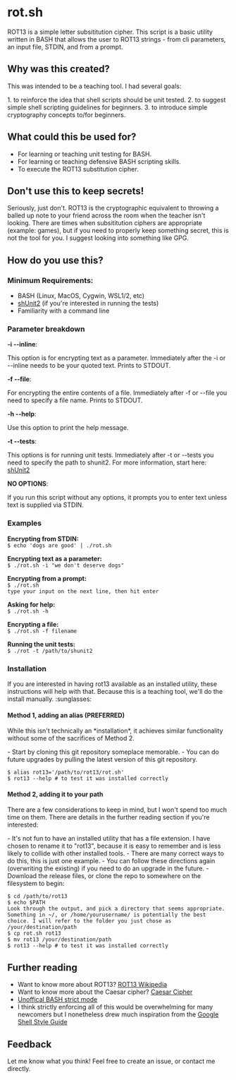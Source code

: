 # rot.sh
<p>ROT13 is a simple letter subsititution cipher. This script is a basic utility written in BASH that allows the user to ROT13 strings - from cli parameters, an input file, STDIN, and from a prompt.</p>

## Why was this created?
<p>This was intended to be a teaching tool. I had several goals:</p>
1. to reinforce the idea that shell scripts should be unit tested.
2. to suggest simple shell scripting guidelines for beginners.
3. to introduce simple cryptography concepts to/for beginners.

## What could this be used for?
- For learning or teaching unit testing for BASH.
- For learning or teaching defensive BASH scripting skills.
- To execute the ROT13 substitution cipher.

## Don't use this to keep secrets!
<p>Seriously, just don't. ROT13 is the cryptographic equivalent to throwing a balled up note to your friend across the room when the teacher isn't looking. There are times when subsititution ciphers are appropriate (example: games), but if you need to properly keep something secret, this is not the tool for you. I suggest looking into something like GPG.</p>

## How do you use this?
### Minimum Requirements:
- BASH (Linux, MacOS, Cygwin, WSL1/2, etc)
- [shUnit2](https://github.com/kward/shunit2) (if you're interested in running the tests)
- Familiarity with a command line

### Parameter breakdown
**-i --inline**: <p>This option is for encrypting text as a parameter. Immediately after the -i or --inline needs to be your quoted text. Prints to STDOUT.</p>
**-f --file**: <p>For encrypting the entire contents of a file. Immediately after -f or --file you need to specify a file name. Prints to STDOUT.</p>
**-h --help**: <p>Use this option to print the help message. </p>
**-t --tests**: <p>This options is for running unit tests. Immediately after -t or --tests you need to specify the path to shunit2. For more information, start here: [shUnit2](https://github.com/kward/shunit2) </p>
**NO OPTIONS**: <p>If you run this script without any options, it prompts you to enter text unless text is supplied via STDIN.</p>

### Examples
**Encrypting from STDIN:**  
`$ echo 'dogs are good' | ./rot.sh`

**Encrypting text as a parameter:**  
`$ ./rot.sh -i "we don't deserve dogs"`

**Encrypting from a prompt:**  
`$ ./rot.sh`  
`type your input on the next line, then hit enter`

**Asking for help:**  
`$ ./rot.sh -h`

**Encrypting a file:**  
`$ ./rot.sh -f filename`

**Running the unit tests:**  
`$ ./rot -t /path/to/shunit2`

### Installation
<p> If you are interested in having rot13 available as an installed utility, these instructions will help with that. Because this is a teaching tool, we'll do the install manually. :sunglasses:</p>

#### Method 1, adding an alias (PREFERRED)
<p>While this isn't technically an *installation*, it achieves similar functionality without some of the sacrifices of Method 2.</p>
- Start by cloning this git repository someplace memorable.  
- You can do future upgrades by pulling the latest version of this git repository.  

    $ alias rot13='/path/to/rot13/rot.sh'
    $ rot13 --help # to test it was installed correctly

#### Method 2, adding it to your path
<p> There are a few considerations to keep in mind, but I won't spend too much time on them. There are details in the further reading section if you're interested:</p>
- It's not fun to have an installed utility that has a file extension. I have chosen to rename it to "rot13", because it is easy to remember and is less likely to collide with other installed tools.  
- There are many correct ways to do this, this is just one example.  
- You can follow these directions again (overwriting the existing) if you need to do an upgrade in the future.  
- Download the release files, or clone the repo to somewhere on the filesystem to begin:  

    $ cd /path/to/rot13
    $ echo $PATH
    Look through the output, and pick a directory that seems appropriate. Something in ~/, or /home/yourusername/ is potentially the best choice. I will refer to the folder you just chose as /your/destination/path
    $ cp rot.sh rot13
    $ mv rot13 /your/destination/path
    $ rot13 --help # to test it was installed correctly

## Further reading
- Want to know more about ROT13? [ROT13 Wikipedia](https://en.wikipedia.org/wiki/ROT13)
- Want to know more about the Caesar cipher? [Caesar Cipher](https://en.wikipedia.org/wiki/Caesar_cipher)
- [Unoffical BASH strict mode](http//redsymbol.net/articles/unofficial-bash-strict-mode/)
- I think strictly enforcing all of this would be overwhelming for many newcomers but I nonetheless drew much inspiration from the [Google Shell Style Guide](https://google.github.io/styleguide/shellguide.htmlhttps://google.github.io/styleguide/shellguide.html)

## Feedback
<p>Let me know what you think! Feel free to create an issue, or contact me directly.</p>
